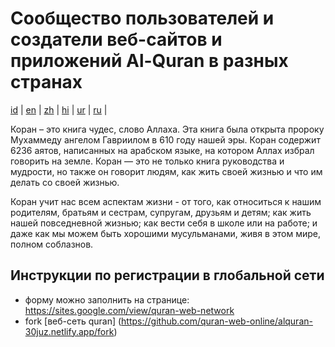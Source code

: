 # Сообщество пользователей и создатели веб-сайтов и приложений Al-Quran в разных странах
[id](README.md) | [en](README.en.md) | [zh](README.zh.md) | [hi](README.hi.md) | [ur](README.ur.md) | [ru](README.ru.md) |

Коран – это книга чудес, слово Аллаха. Эта книга была открыта пророку Мухаммеду ангелом Гавриилом в 610 году нашей эры. Коран содержит 6236 аятов, написанных на арабском языке, на котором Аллах избрал говорить на земле. Коран — это не только книга руководства и мудрости, но также он говорит людям, как жить своей жизнью и что им делать со своей жизнью.

Коран учит нас всем аспектам жизни - от того, как относиться к нашим родителям, братьям и сестрам, супругам, друзьям и детям; как жить нашей повседневной жизнью; как вести себя в школе или на работе; и даже как мы можем быть хорошими мусульманами, живя в этом мире, полном соблазнов.

## Инструкции по регистрации в глобальной сети

- форму можно заполнить на странице: https://sites.google.com/view/quran-web-network
- fork [веб-сеть quran] (https://github.com/quran-web-online/alquran-30juz.netlify.app/fork)
